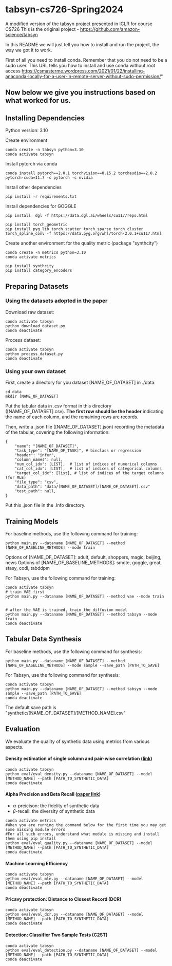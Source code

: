 # tabsyn-cs726-Spring2024
A modified version of the tabsyn project presented in ICLR for course CS726
This is the original project - https://github.com/amazon-science/tabsyn

In this README we will just tell you how to install and run the project, the way we got it to work.

First of all you need to install conda. Remember that you do not need to be a sudo user.
This URL tells you how to install and use conda without root access
https://csmasterme.wordpress.com/2021/01/22/installing-anaconda-locally-for-a-user-in-remote-server-without-sudo-permission/"

Now below we give you instructions based on what worked for us.
----------------------------------------------------------------
## Installing Dependencies

Python version: 3.10

Create environment

```
conda create -n tabsyn python=3.10
conda activate tabsyn
```

Install pytorch via conda
```
conda install pytorch==2.0.1 torchvision==0.15.2 torchaudio==2.0.2 pytorch-cuda=11.7 -c pytorch -c nvidia
```

Install other dependencies

```
pip install -r requirements.txt
```

Install dependencies for GOGGLE

```
pip install  dgl -f https://data.dgl.ai/wheels/cu117/repo.html

pip install torch_geometric
pip install pyg_lib torch_scatter torch_sparse torch_cluster torch_spline_conv -f https://data.pyg.org/whl/torch-2.0.1+cu117.html
```

Create another environment for the quality metric (package "synthcity")

```
conda create -n metrics python=3.10
conda activate metrics

pip install synthcity
pip install category_encoders
```

## Preparing Datasets

### Using the datasets adopted in the paper

Download raw dataset:

```
conda activate tabsyn
python download_dataset.py
conda deactivate
```

Process dataset:

```
conda activate tabsyn
python process_dataset.py
conda deactivate
```

### Using your own dataset

First, create a directory for you dataset [NAME_OF_DATASET] in ./data:
```
cd data
mkdir [NAME_OF_DATASET]
```

Put the tabular data in .csv format in this directory ([NAME_OF_DATASET].csv). **The first row should be the header** indicating the name of each column, and the remaining rows are records.

Then, write a .json file ([NAME_OF_DATASET].json) recording the metadata of the tabular, covering the following information:
```
{
    "name": "[NAME_OF_DATASET]",
    "task_type": "[NAME_OF_TASK]", # binclass or regression
    "header": "infer",
    "column_names": null,
    "num_col_idx": [LIST],  # list of indices of numerical columns
    "cat_col_idx": [LIST],  # list of indices of categorical columns
    "target_col_idx": [list], # list of indices of the target columns (for MLE)
    "file_type": "csv",
    "data_path": "data/[NAME_OF_DATASET]/[NAME_OF_DATASET].csv"
    "test_path": null,
}
```
Put this .json file in the .Info directory.



## Training Models

For baseline methods, use the following command for training:

```
python main.py --dataname [NAME_OF_DATASET] --method [NAME_OF_BASELINE_METHODS] --mode train
```

Options of [NAME_OF_DATASET]: adult, default, shoppers, magic, beijing, news
Options of [NAME_OF_BASELINE_METHODS]: smote, goggle, great, stasy, codi, tabddpm

For Tabsyn, use the following command for training:

```
conda activate tabsyn
# train VAE first
python main.py --dataname [NAME_OF_DATASET] --method vae --mode train


# after the VAE is trained, train the diffusion model
python main.py --dataname [NAME_OF_DATASET] --method tabsyn --mode train
conda deactivate
```

## Tabular Data Synthesis

For baseline methods, use the following command for synthesis:

```
python main.py --dataname [NAME_OF_DATASET] --method [NAME_OF_BASELINE_METHODS] --mode sample --save_path [PATH_TO_SAVE]
```

For Tabsyn, use the following command for synthesis:

```
conda activate tabsyn
python main.py --dataname [NAME_OF_DATASET] --method tabsyn --mode sample --save_path [PATH_TO_SAVE]
conda deactivate
```

The default save path is "synthetic/[NAME_OF_DATASET]/[METHOD_NAME].csv"

## Evaluation
We evaluate the quality of synthetic data using metrics from various aspects.

#### Density estimation of single column and pair-wise correlation ([link](https://docs.sdv.dev/sdmetrics/reports/quality-report/whats-included))

```
conda activate tabsyn
python eval/eval_density.py --dataname [NAME_OF_DATASET] --model [METHOD_NAME] --path [PATH_TO_SYNTHETIC_DATA]
conda deactivate
```


#### Alpha Precision and Beta Recall ([paper link](https://arxiv.org/abs/2102.08921))
- $\alpha$-preicison: the fidelity of synthetic data
- $\beta$-recall: the diversity of synthetic data

```
conda activate metrics
#When you are running the command below for the first time you may get some missing module errors
#For all such errors, understand what module is missing and install them using pip install
python eval/eval_quality.py --dataname [NAME_OF_DATASET] --model [METHOD_NAME] --path [PATH_TO_SYNTHETIC_DATA]
conda deactivate
```

#### Machine Learning Efficiency

```
conda activate tabsyn
python eval/eval_mle.py --dataname [NAME_OF_DATASET] --model [METHOD_NAME] --path [PATH_TO_SYNTHETIC_DATA]
conda deactivate
```

#### Pricavy protection: Distance to Closest Record (DCR)

```
conda activate tabsyn
python eval/eval_dcr.py --dataname [NAME_OF_DATASET] --model [METHOD_NAME] --path [PATH_TO_SYNTHETIC_DATA]
conda deactivate
```

#### Detection: Classifier Two Sample Tests (C2ST)

```
conda activate tabsyn
python eval/eval_detection.py --dataname [NAME_OF_DATASET] --model [METHOD_NAME] --path [PATH_TO_SYNTHETIC_DATA]
conda deactivate
```
